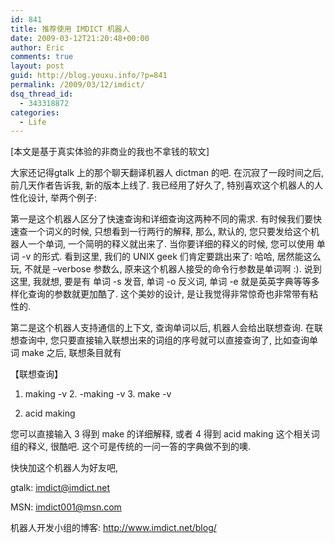 ```yaml
---
id: 841
title: 推荐使用 IMDICT 机器人
date: 2009-03-12T21:20:48+00:00
author: Eric
comments: true
layout: post
guid: http://blog.youxu.info/?p=841
permalink: /2009/03/12/imdict/
dsq_thread_id:
  - 343318872
categories:
  - Life
---
```

[本文是基于真实体验的非商业的我也不拿钱的软文]

大家还记得gtalk 上的那个聊天翻译机器人 dictman 的吧. 在沉寂了一段时间之后, 前几天作者告诉我, 新的版本上线了. 我已经用了好久了, 特别喜欢这个机器人的人性化设计, 举两个例子:

第一是这个机器人区分了快速查询和详细查询这两种不同的需求. 有时候我们要快速查一个词义的时候, 只想看到一行两行的解释, 那么, 默认的, 您只要发给这个机器人一个单词, 一个简明的释义就出来了. 当你要详细的释义的时候, 您可以使用 单词 -v 的形式. 看到这里, 我们的 UNIX geek 们肯定要跳出来了: 哈哈, 居然能这么玩, 不就是 &#8211;verbose 参数么, 原来这个机器人接受的命令行参数是单词啊 :). 说到这里, 我就想, 要是有 单词 -s 发音, 单词 -o 反义词, 单词 -e 就是英英字典等等多样化查询的参数就更加酷了. 这个美妙的设计, 是让我觉得非常惊奇也非常带有粘性的.

第二是这个机器人支持通信的上下文, 查询单词以后, 机器人会给出联想查询. 在联想查询中, 您只要直接输入联想出来的词组的序号就可以直接查询了, 比如查询单词 make 之后, 联想条目就有
  
【联想查询】
  
1. making -v 2. -making -v 3. make -v
  
4. acid making

您可以直接输入 3 得到 make 的详细解释, 或者 4 得到 acid making 这个相关词组的释义, 很酷吧. 这个可是传统的一问一答的字典做不到的噢.

快快加这个机器人为好友吧,

gtalk: imdict@imdict.net
  
MSN: imdict001@msn.com

机器人开发小组的博客: <http://www.imdict.net/blog/>
